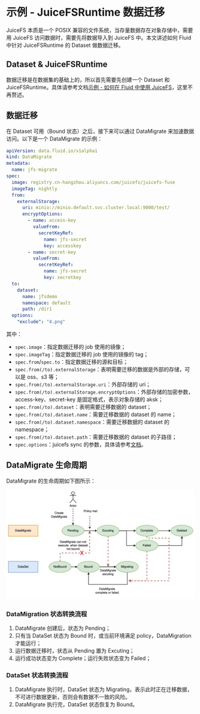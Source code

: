 # 示例 - JuiceFSRuntime 数据迁移

JuiceFS 本质是一个 POSIX 兼容的文件系统，当存量数据存在对象存储中，需要用 JuiceFS 访问数据时，需要先将数据导入到 JuiceFS
中。本文讲述如何 Fluid 中针对 JuiceFSRuntime 的 Dataset 做数据迁移。

## Dataset & JuiceFSRuntime

数据迁移是在数据集的基础上的，所以首先需要先创建一个 Dataset 和
JuiceFSRuntime。具体请参考文档[示例 - 如何在 Fluid 中使用 JuiceFS](juicefs_runtime.md)，这里不再赘述。

## 数据迁移

在 Dataset 可用（Bound 状态）之后，接下来可以通过 DataMigrate 来加速数据访问。以下是一个 DataMigrate 的示例：

```yaml
apiVersion: data.fluid.io/v1alpha1
kind: DataMigrate
metadata:
  name: jfs-migrate
spec:
  image: registry.cn-hangzhou.aliyuncs.com/juicefs/juicefs-fuse
  imageTag: nightly
  from:
    externalStorage:
      uri: minio://minio.default.svc.cluster.local:9000/test/
      encryptOptions:
        - name: access-key
          valueFrom:
            secretKeyRef:
              name: jfs-secret
              key: accesskey
        - name: secret-key
          valueFrom:
            secretKeyRef:
              name: jfs-secret
              key: secretkey
  to:
    dataset:
      name: jfsdemo
      namespace: default
      path: /dir1
  options:
    "exclude": "4.png"
```

其中：

- `spec.image`：指定数据迁移的 job 使用的镜像；
- `spec.imageTag`：指定数据迁移的 job 使用的镜像的 tag；
- `spec.from`/`spec.to`：指定数据迁移的源和目标；
- `spec.from(/to).externalStorage`：表明需要迁移的数据是外部的存储，可以是 oss、s3 等；
- `spec.from(/to).externalStorage.uri`：外部存储的 uri；
- `spec.from(/to).externalStorage.encryptOptions`：外部存储的加密参数，access-key、secret-key 是固定格式，表示对象存储的
  aksk；
- `spec.from(/to).dataset`：表明需要迁移数据的 dataset；
- `spec.from(/to).dataset.name`：需要迁移数据的 dataset 的 name；
- `spec.from(/to).dataset.namespace`：需要迁移数据的 dataset 的 namespace；
- `spec.from(/to).dataset.path`：需要迁移数据的 dataset 的子路径；
- `spec.options`：juicefs sync 的参数，具体请参考[文档](https://juicefs.com/docs/zh/community/command_reference#juicefs-sync)。

## DataMigrate 生命周期

DataMigrate 的生命周期如下图所示：

![](images/fluid-datamigration-state.jpg)

### DataMigration 状态转换流程

1. DataMigrate 创建后，状态为 Pending；
2. 只有当 DataSet 状态为 Bound 时，或当前环境满足 policy，DataMigration 才能运行；
3. 运行数据迁移时，状态从 Pending 置为 Excuting；
4. 运行成功状态变为 Complete；运行失败状态变为 Failed；

### DataSet 状态转换流程

1. DataMigrate 执行时，DataSet 状态为 Migrating，表示此时正在迁移数据，不可进行数据更新，否则会有数据不一致的风险。
2. DataMigrate 执行完，DataSet 状态恢复为 Bound。
